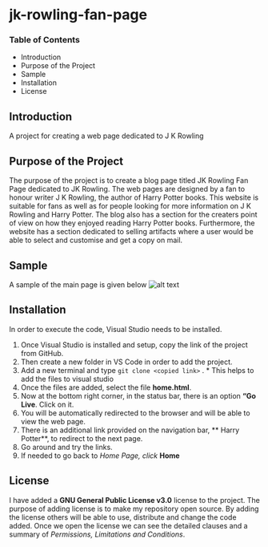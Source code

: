# jk-rowling-fan-page

### Table of Contents	
- Introduction
- Purpose of the Project
- Sample
- Installation
- License

## Introduction
A project for creating a web page dedicated to J K Rowling

## Purpose of the Project
The purpose of the project is to create  a blog page titled JK Rowling Fan Page dedicated to JK Rowling.  The web pages are designed by a fan to honour writer J K Rowling, the author of Harry Potter books.
This website is suitable for fans as  well as for people looking for more information on J K Rowling and Harry Potter.
The blog also has a section for the creaters point of view on how they enjoyed reading Harry Potter books. Furthermore, the website has a section dedicated to selling artifacts where a user would be able to select and customise and get a copy on mail.

## Sample
A sample of the main page is given below
![alt text](MainPage.jpg)
 
## Installation
In order to execute the code, Visual Studio needs to be installed. 
1.	Once Visual Studio is installed and setup, copy the link of the project from GitHub. 
2.	Then create a new folder in VS Code in order to add the project.
3.	Add a new terminal and type `git clone <copied link>` . * This helps to add the files to visual studio
4.	Once the files are added, select the file **home.html**.
5.	Now at the bottom right corner, in the status bar, there is an option **“Go Live**. Click on it.
6.	You will be automatically redirected to the browser and will be able to view the web page.
7.	There is an additional link provided on the navigation bar, ** Harry Potter**, to redirect to the next page.
8.	Go around and try the links.
9.	If needed to go back to *Home Page, click* **Home**

## License
I have added a **GNU General Public License v3.0** license to the project. 
The purpose of adding license is to make my repository open source. By adding the license others will be able to use, distribute and change the code added.
Once we open the license we can see the detailed clauses and a summary of *Permissions, Limitations and Conditions*.


